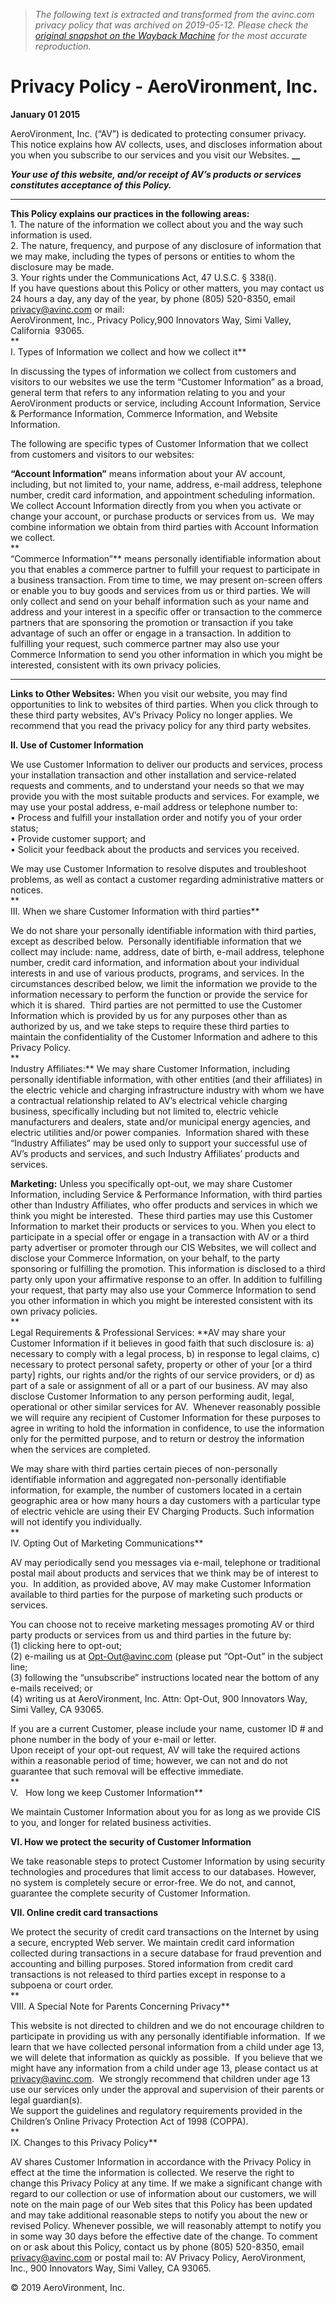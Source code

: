 > *The following text is extracted and transformed from the avinc.com privacy policy that was archived on 2019-05-12. Please check the [original snapshot on the Wayback Machine](https://web.archive.org/web/20190512135414id_/http%3A//www.avinc.com/legal/privacy-policy) for the most accurate reproduction.*

# Privacy Policy - AeroVironment, Inc.

**January 01 2015**

AeroVironment, Inc. (“AV”) is dedicated to protecting consumer privacy. This notice explains how AV collects, uses, and discloses information about you when you subscribe to our services and you visit our Websites. **__**

**_Your use of this website, and/or receipt of AV’s products or services constitutes acceptance of this Policy._**

 ****  
**This Policy explains our practices in the following areas:**  
1\. The nature of the information we collect about you and the way such information is used.  
2\. The nature, frequency, and purpose of any disclosure of information that we may make, including the types of persons or entities to whom the disclosure may be made.  
3\. Your rights under the Communications Act, 47 U.S.C. § 338(i).   
If you have questions about this Policy or other matters, you may contact us 24 hours a day, any day of the year, by phone (805) 520-8350, email privacy@avinc.com or mail:  
AeroVironment, Inc., Privacy Policy,900 Innovators Way, Simi Valley, California  93065.  
**  
I. Types of Information we collect and how we collect it**

In discussing the types of information we collect from customers and visitors to our websites we use the term “Customer Information” as a broad, general term that refers to any information relating to you and your AeroVironment products or service, including Account Information, Service & Performance Information, Commerce Information, and Website Information. 

The following are specific types of Customer Information that we collect from customers and visitors to our websites:

 **“Account Information”** means information about your AV account, including, but not limited to, your name, address, e-mail address, telephone number, credit card information, and appointment scheduling information. We collect Account Information directly from you when you activate or change your account, or purchase products or services from us.  We may combine information we obtain from third parties with Account Information we collect.  
**  
“Commerce Information”** means personally identifiable information about you that enables a commerce partner to fulfill your request to participate in a business transaction. From time to time, we may present on-screen offers or enable you to buy goods and services from us or third parties. We will only collect and send on your behalf information such as your name and address and your interest in a specific offer or transaction to the commerce partners that are sponsoring the promotion or transaction if you take advantage of such an offer or engage in a transaction. In addition to fulfilling your request, such commerce partner may also use your Commerce Information to send you other information in which you might be interested, consistent with its own privacy policies.  
 ****

 **Links to Other Websites:** When you visit our website, you may find opportunities to link to websites of third parties. When you click through to these third party websites, AV’s Privacy Policy no longer applies. We recommend that you read the privacy policy for any third party websites.

 **II. Use of Customer Information**

We use Customer Information to deliver our products and services, process your installation transaction and other installation and service-related requests and comments, and to understand your needs so that we may provide you with the most suitable products and services. For example, we may use your postal address, e-mail address or telephone number to:   
• Process and fulfill your installation order and notify you of your order status;   
• Provide customer support; and  
• Solicit your feedback about the products and services you received. 

We may use Customer Information to resolve disputes and troubleshoot problems, as well as contact a customer regarding administrative matters or notices.   
**  
III. When we share Customer Information with third parties**

We do not share your personally identifiable information with third parties, except as described below.  Personally identifiable information that we collect may include: name, address, date of birth, e-mail address, telephone number, credit card information, and information about your individual interests in and use of various products, programs, and services. In the circumstances described below, we limit the information we provide to the information necessary to perform the function or provide the service for which it is shared.  Third parties are not permitted to use the Customer Information which is provided by us for any purposes other than as authorized by us, and we take steps to require these third parties to maintain the confidentiality of the Customer Information and adhere to this Privacy Policy.  
**  
Industry Affiliates:** We may share Customer Information, including personally identifiable information, with other entities (and their affiliates) in the electric vehicle and charging infrastructure industry with whom we have a contractual relationship related to AV’s electrical vehicle charging business, specifically including but not limited to, electric vehicle manufacturers and dealers, state and/or municipal energy agencies, and electric utilities and/or power companies.  Information shared with these “Industry Affiliates” may be used only to support your successful use of AV’s products and services, and such Industry Affiliates’ products and services.

 **Marketing:** Unless you specifically opt-out, we may share Customer Information, including Service & Performance Information, with third parties other than Industry Affiliates, who offer products and services in which we think you might be interested.  These third parties may use this Customer Information to market their products or services to you. When you elect to participate in a special offer or engage in a transaction with AV or a third party advertiser or promoter through our CIS Websites, we will collect and disclose your Commerce Information, on your behalf, to the party sponsoring or fulfilling the promotion. This information is disclosed to a third party only upon your affirmative response to an offer. In addition to fulfilling your request, that party may also use your Commerce Information to send you other information in which you might be interested consistent with its own privacy policies.  
**  
Legal Requirements & Professional Services: **AV may share your Customer Information if it believes in good faith that such disclosure is: a) necessary to comply with a legal process, b) in response to legal claims, c) necessary to protect personal safety, property or other of your [or a third party] rights, our rights and/or the rights of our service providers, or d) as part of a sale or assignment of all or a part of our business. AV may also disclose Customer Information to any person performing audit, legal, operational or other similar services for AV.  Whenever reasonably possible we will require any recipient of Customer Information for these purposes to agree in writing to hold the information in confidence, to use the information only for the permitted purpose, and to return or destroy the information when the services are completed.

We may share with third parties certain pieces of non-personally identifiable information and aggregated non-personally identifiable information, for example, the number of customers located in a certain geographic area or how many hours a day customers with a particular type of electric vehicle are using their EV Charging Products. Such information will not identify you individually.  
**  
IV. Opting Out of Marketing Communications**

AV may periodically send you messages via e-mail, telephone or traditional postal mail about products and services that we think may be of interest to you.  In addition, as provided above, AV may make Customer Information available to third parties for the purpose of marketing such products or services.

You can choose not to receive marketing messages promoting AV or third party products or services from us and third parties in the future by:   
(1) clicking here to opt-out;   
(2) e-mailing us at Opt-Out@avinc.com (please put “Opt-Out” in the subject line;   
(3) following the “unsubscribe” instructions located near the bottom of any e-mails received; or   
(4) writing us at AeroVironment, Inc. Attn: Opt-Out, 900 Innovators Way, Simi Valley, CA 93065. 

If you are a current Customer, please include your name, customer ID # and phone number in the body of your e-mail or letter.    
Upon receipt of your opt-out request, AV will take the required actions within a reasonable period of time; however, we can not and do not guarantee that such removal will be effective immediate.  
**  
V.   How long we keep Customer Information**

We maintain Customer Information about you for as long as we provide CIS to you, and longer for related business activities. 

**VI. How we protect the security of Customer Information**

We take reasonable steps to protect Customer Information by using security technologies and procedures that limit access to our databases. However, no system is completely secure or error-free. We do not, and cannot, guarantee the complete security of Customer Information.

 **VII. Online credit card transactions**

We protect the security of credit card transactions on the Internet by using a secure, encrypted Web server. We maintain credit card information collected during transactions in a secure database for fraud prevention and accounting and billing purposes. Stored information from credit card transactions is not released to third parties except in response to a subpoena or court order.  
**  
VIII. A Special Note for Parents Concerning Privacy**

This website is not directed to children and we do not encourage children to participate in providing us with any personally identifiable information.  If we learn that we have collected personal information from a child under age 13, we will delete that information as quickly as possible.  If you believe that we might have any information from a child under age 13, please contact us at privacy@avinc.com.  We strongly recommend that children under age 13 use our services only under the approval and supervision of their parents or legal guardian(s).    
We support the guidelines and regulatory requirements provided in the Children’s Online Privacy Protection Act of 1998 (COPPA).  
**  
IX. Changes to this Privacy Policy**

AV shares Customer Information in accordance with the Privacy Policy in effect at the time the information is collected. We reserve the right to change this Privacy Policy at any time. If we make a significant change with regard to our collection or use of information about our customers, we will note on the main page of our Web sites that this Policy has been updated and may take additional reasonable steps to notify you about the new or revised Policy. Whenever possible, we will reasonably attempt to notify you in some way 30 days before the effective date of the change. To comment on or ask about this Policy, contact us by phone (805) 520-8350, email privacy@avinc.com or postal mail to: AV Privacy Policy, AeroVironment, Inc., 900 Innovators Way, Simi Valley, CA 93065.

© 2019 AeroVironment, Inc.
